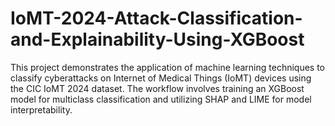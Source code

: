 # IoMT-2024-Attack-Classification-and-Explainability-Using-XGBoost
This project demonstrates the application of machine learning techniques to classify cyberattacks on Internet of Medical Things (IoMT) devices using the CIC IoMT 2024 dataset. The workflow involves training an XGBoost model for multiclass classification and utilizing SHAP and LIME for model interpretability.
